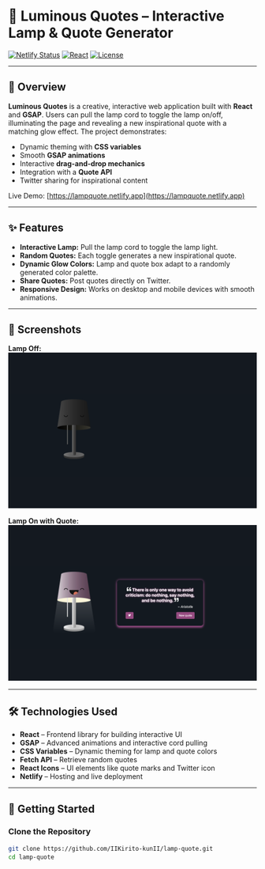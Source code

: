 # 🌟 Luminous Quotes – Interactive Lamp & Quote Generator

[![Netlify Status](https://img.shields.io/badge/Live-Demo-brightgreen)](https://lampquote.netlify.app/)
[![React](https://img.shields.io/badge/React-17.0.2-blue)](https://reactjs.org/)
[![License](https://img.shields.io/badge/License-MIT-green)](LICENSE)

---

## 🎨 Overview

**Luminous Quotes** is a creative, interactive web application built with **React** and **GSAP**. Users can pull the lamp cord to toggle the lamp on/off, illuminating the page and revealing a new inspirational quote with a matching glow effect. The project demonstrates:

- Dynamic theming with **CSS variables**
- Smooth **GSAP animations**
- Interactive **drag-and-drop mechanics**
- Integration with a **Quote API**
- Twitter sharing for inspirational content

Live Demo: [https://lampquote.netlify.app](https://lampquote.netlify.app)

---

## ✨ Features

- **Interactive Lamp:** Pull the lamp cord to toggle the lamp light.
- **Random Quotes:** Each toggle generates a new inspirational quote.
- **Dynamic Glow Colors:** Lamp and quote box adapt to a randomly generated color palette.
- **Share Quotes:** Post quotes directly on Twitter.
- **Responsive Design:** Works on desktop and mobile devices with smooth animations.

---

## 📸 Screenshots

**Lamp Off:**  
![Lamp Off](screenshots/lamp-off.png)

**Lamp On with Quote:**  
![Lamp On](screenshots/lamp-on.png)

---

## 🛠️ Technologies Used

- **React** – Frontend library for building interactive UI
- **GSAP** – Advanced animations and interactive cord pulling
- **CSS Variables** – Dynamic theming for lamp and quote colors
- **Fetch API** – Retrieve random quotes
- **React Icons** – UI elements like quote marks and Twitter icon
- **Netlify** – Hosting and live deployment

---

## 🚀 Getting Started

### Clone the Repository

```bash
git clone https://github.com/IIKirito-kunII/lamp-quote.git
cd lamp-quote
```
